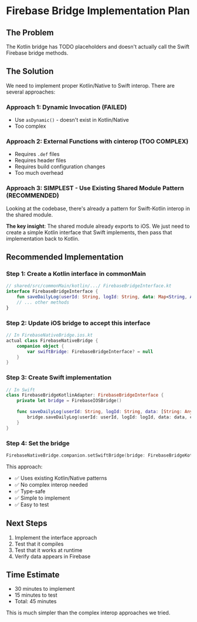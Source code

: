 # Firebase Bridge Implementation Plan

## The Problem
The Kotlin bridge has TODO placeholders and doesn't actually call the Swift Firebase bridge methods.

## The Solution
We need to implement proper Kotlin/Native to Swift interop. There are several approaches:

### Approach 1: Dynamic Invocation (FAILED)
- Use `asDynamic()` - doesn't exist in Kotlin/Native
- Too complex

### Approach 2: External Functions with cinterop (TOO COMPLEX)
- Requires `.def` files
- Requires header files
- Requires build configuration changes
- Too much overhead

### Approach 3: SIMPLEST - Use Existing Shared Module Pattern (RECOMMENDED)
Looking at the codebase, there's already a pattern for Swift-Kotlin interop in the shared module.

**The key insight**: The shared module already exports to iOS. We just need to create a simple Kotlin interface that Swift implements, then pass that implementation back to Kotlin.

## Recommended Implementation

### Step 1: Create a Kotlin interface in commonMain
```kotlin
// shared/src/commonMain/kotlin/.../ FirebaseBridgeInterface.kt
interface FirebaseBridgeInterface {
    fun saveDailyLog(userId: String, logId: String, data: Map<String, Any>, completion: (Error?) -> Unit)
    // ... other methods
}
```

### Step 2: Update iOS bridge to accept this interface
```kotlin
// In FirebaseNativeBridge.ios.kt
actual class FirebaseNativeBridge {
    companion object {
        var swiftBridge: FirebaseBridgeInterface? = null
    }
}
```

### Step 3: Create Swift implementation
```swift
// In Swift
class FirebaseBridgeKotlinAdapter: FirebaseBridgeInterface {
    private let bridge = FirebaseIOSBridge()
    
    func saveDailyLog(userId: String, logId: String, data: [String: Any], completion: (Error?) -> Void) {
        bridge.saveDailyLog(userId: userId, logId: logId, data: data, completion: completion)
    }
}
```

### Step 4: Set the bridge
```swift
FirebaseNativeBridge.companion.setSwiftBridge(bridge: FirebaseBridgeKotlinAdapter())
```

This approach:
- ✅ Uses existing Kotlin/Native patterns
- ✅ No complex interop needed
- ✅ Type-safe
- ✅ Simple to implement
- ✅ Easy to test

## Next Steps
1. Implement the interface approach
2. Test that it compiles
3. Test that it works at runtime
4. Verify data appears in Firebase

## Time Estimate
- 30 minutes to implement
- 15 minutes to test
- Total: 45 minutes

This is much simpler than the complex interop approaches we tried.
